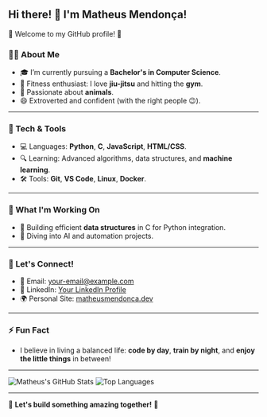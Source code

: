 ## Hi there! 👋 I'm Matheus Mendonça!

🌟 Welcome to my GitHub profile! 🌟

### 🧑‍💻 About Me
- 🎓 I’m currently pursuing a **Bachelor's in Computer Science**.
- 🥋 Fitness enthusiast: I love **jiu-jitsu** and hitting the **gym**.
- 🐾 Passionate about **animals**.
- 😄 Extroverted and confident (with the right people 😉).

---

### 🔧 Tech & Tools
- 💻 Languages: **Python**, **C**, **JavaScript**, **HTML/CSS**.
- 🔍 Learning: Advanced algorithms, data structures, and **machine learning**.
- 🛠️ Tools: **Git**, **VS Code**, **Linux**, **Docker**.

---

### 🚀 What I'm Working On
- 📂 Building efficient **data structures** in C for Python integration.
- 🧠 Diving into AI and automation projects.

---

### 💬 Let's Connect!
- 📧 Email: [your-email@example.com](mailto:your-email@example.com)
- 💼 LinkedIn: [Your LinkedIn Profile](https://linkedin.com/in/your-profile)
- 🌍 Personal Site: [matheusmendonca.dev](https://matheusmendonca.dev)

---

### ⚡ Fun Fact
- I believe in living a balanced life: **code by day**, **train by night**, and **enjoy the little things** in between!

---

![Matheus's GitHub Stats](https://github-readme-stats.vercel.app/api?username=matheusmen1&show_icons=true&theme=radical)
![Top Languages](https://github-readme-stats.vercel.app/api/top-langs/?username=matheusmen1&layout=compact&theme=radical)

---

🎉 **Let's build something amazing together!** 🎉
